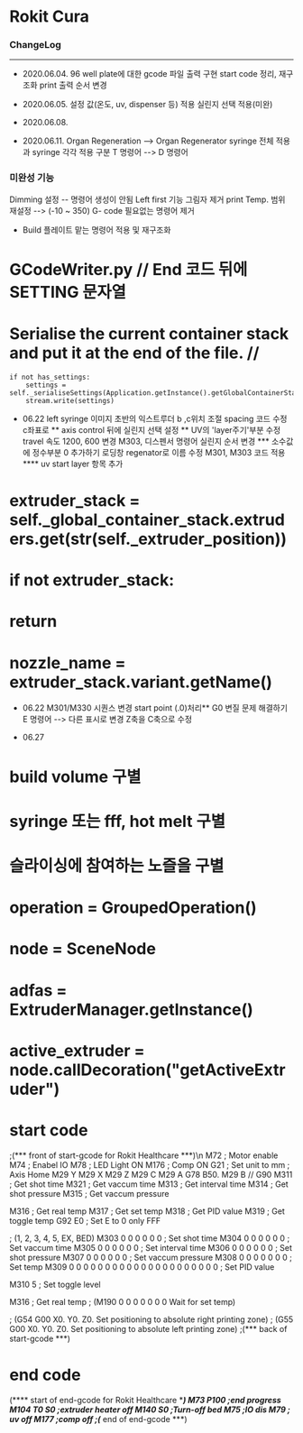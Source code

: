 Rokit Cura
====
### ChangeLog
------------

- 2020.06.04.
96 well plate에 대한 gcode 파일 출력 구현
start code 정리, 재구조화
print 출력 순서 변경

- 2020.06.05.
설정 값(온도, uv, dispenser 등) 적용
실린지 선택 적용(미완)

- 2020.06.08.

- 2020.06.11.
Organ Regeneration --> Organ Regenerator
syringe 전체 적용과 syringe 각각 적용 구분
T 명령어 --> D 명령어 




### 미완성 기능
Dimming 설정 -- 명령어 생성이 안됨
Left first 기능
그림자 제거
print Temp. 범위 재설정 --> (-10 ~ 350)
G- code 필요없는 명령어 제거
* Build 플레이트 맡는 명령어 적용 및 재구조화


# GCodeWriter.py // End 코드 뒤에 SETTING 문자열
# Serialise the current container stack and put it at the end of the file. // 
    if not has_settings:
        settings = self._serialiseSettings(Application.getInstance().getGlobalContainerStack()
        stream.write(settings)

- 06.22
left syringe 이미지
초반의 익스트루더 b ,c위치 조절
spacing 코드 수정 c좌표로 **
axis control 뒤에 실린지 선택 설정 **
UV의 'layer주기'부분 수정
travel 속도 1200, 600 변경
M303, 디스펜서 명령어 실린지 순서 변경 ***
소수값에 정수부분 0 추가하기
로딩창 regenator로 이름 수정 
M301, M303 코드 적용 ****
uv start layer 항목 추가

# extruder_stack = self._global_container_stack.extruders.get(str(self._extruder_position))
# if not extruder_stack:
#     return
# nozzle_name = extruder_stack.variant.getName()

- 06.22
M301/M330 시퀀스 변경
start point (.0)처리**
G0 변질 문제 해결하기
E 명령어 --> 다른 표시로 변경
Z축을 C축으로 수정


- 06.27
# build volume 구별
# syringe 또는 fff, hot melt 구별
# 슬라이싱에 참여하는 노즐을 구별
# operation = GroupedOperation()
# node = SceneNode
# adfas = ExtruderManager.getInstance()
# active_extruder = node.callDecoration("getActiveExtruder")


# start code 
;(*** front of start-gcode for Rokit Healthcare ***)\n
M72 ; Motor enable 
M74 ;  Enabel IO 
M78 ; LED Light ON 
M176 ; Comp ON 
G21 ; Set unit to mm 
; Axis Home
M29 Y
M29 X
M29 Z
M29 C
M29 A
G78 B50.
M29 B
// G90
M311 ; Get shot time
M321 ; Get vaccum time
M313 ; Get interval time
M314 ; Get shot pressure
M315 ; Get vaccum pressure

M316 ; Get real temp
M317 ; Get set temp
M318 ; Get PID value
M319 ; Get toggle temp
G92 E0 ; Set E to 0 only FFF

; (1, 2, 3, 4, 5, EX, BED)
M303 0 0 0 0 0 0 ; Set shot time
M304 0 0 0 0 0 0 ; Set vaccum time
M305 0 0 0 0 0 0 ; Set interval time
M306 0 0 0 0 0 0 ; Set shot pressure
M307 0 0 0 0 0 0 ; Set vaccum pressure
M308 0 0 0 0 0 0 0 ; Set temp
M309 0 0 0 0 0 0 0 0 0 0 0 0 0 0 0 0 0 0 0 0 0 ; Set PID value

M310 5 ; Set toggle level

M316 ; Get real temp 
; (M190 0 0 0 0 0 0 0 Wait for set temp)

; (G54 G00 X0. Y0. Z0. Set positioning to absolute right printing zone)
; (G55 G00 X0. Y0. Z0. Set positioning to absolute left printing zone)
;(*** back of start-gcode ***)


# end code
(**** start of end-gcode for Rokit Healthcare ****)
M73 P100 ;end progress
M104 T0 S0 ;extruder heater off
M140 S0 ;Turn-off bed
M75 ;IO dis 
M79 ; uv off
M177 ;comp off
;(*** end of end-gcode ***)